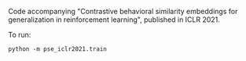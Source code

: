 Code accompanying "Contrastive behavioral similarity embeddings
for generalization in reinforcement learning", published in ICLR 2021.

To run:

```
python -m pse_iclr2021.train
```
